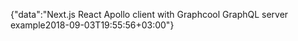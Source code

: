{"data":"Next.js React Apollo client with Graphcool GraphQL server example2018-09-03T19:55:56+03:00"}
